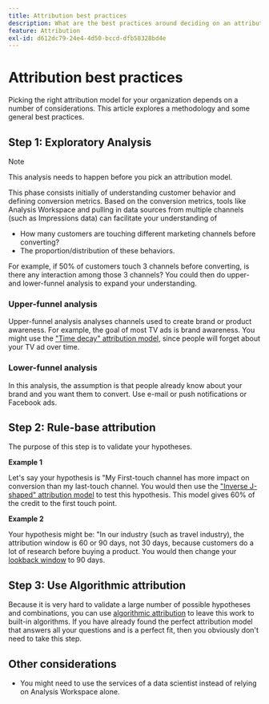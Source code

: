 ```yaml
---
title: Attribution best practices
description: What are the best practices around deciding on an attribution model?
feature: Attribution
exl-id: d612dc79-24e4-4d50-bccd-dfb58328bd4e
---
```

# Attribution best practices

Picking the right attribution model for your organization depends on a number of considerations. This article explores a methodology and some general best practices. 

## Step 1: Exploratory Analysis

>[!NOTE]
>This analysis needs to happen before you pick an attribution model.

This phase consists initially of understanding customer behavior and defining conversion metrics. Based on the conversion metrics, tools like Analysis Workspace and pulling in data sources from multiple channels (such as Impressions data) can facilitate your understanding of

* How many customers are touching different marketing channels before converting?
* The proportion/distribution of these behaviors. 

For example, if 50% of customers touch 3 channels before converting, is there any interaction among those 3 channels?
You could then do upper- and lower-funnel analysis to expand your understanding. 

### Upper-funnel analysis

Upper-funnel analysis analyses channels used to create brand or product awareness. For example, the goal of most TV ads is brand awareness. You might use the ["Time decay" attribution model](/help/analysis-workspace/attribution/models.md), since people will forget about your TV ad over time.

### Lower-funnel analysis

In this analysis, the assumption is that people already know about your brand and you want them to convert. Use e-mail or push notifications or Facebook ads.

## Step 2: Rule-base attribution

The purpose of this step is to validate your hypotheses. 

**Example 1**

Let's say your hypothesis is "My First-touch channel has more impact on conversion than my last-touch channel. You would then use the ["Inverse J-shaped" attribution model](/help/analysis-workspace/attribution/models.md) to test this hypothesis. This model gives 60% of the credit to the first touch point.

**Example 2** 

Your hypothesis might be: "In our industry (such as travel industry), the attribution window is 60 or 90 days, not 30 days, because customers do a lot of research before buying a product. You would then change your [lookback window](https://experienceleague.adobe.com/docs/analytics-platform/using/cja-workspace/attribution/models.html#lookback-windows) to 90 days. 

## Step 3: Use Algorithmic attribution

Because it is very hard to validate a large number of possible hypotheses and combinations, you can use [algorithmic attribution](/help/analysis-workspace/attribution/algorithmic.md) to leave this work to built-in algorithms. If you have already found the perfect attribution model that answers all your questions and is a perfect fit, then you obviously don't need to take this step.

## Other considerations

* You might need to use the services of a data scientist instead of relying on Analysis Workspace alone.
